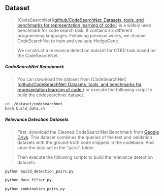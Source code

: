 ## Dataset

> [CodeSearchNet]([github/CodeSearchNet: Datasets, tools, and benchmarks for representation learning of code.](https://github.com/github/CodeSearchNet/tree/master)) is a widely used benchmark for code search task. It contains six different programming languages. Following previous works, we choose CodeSearchNet to train and evaluate HedgeCode. 
>
> We construct a relevance detection dataset for CTRD task based on the CodeSearchNet.

##### CodeSearchNet Benchmark

> You can download the dataset from [CodeSearchNet]([github/CodeSearchNet: Datasets, tools, and benchmarks for representation learning of code.](https://github.com/github/CodeSearchNet/tree/master)) or execute the following script to build the codesearchnet dataset.

~~~bash
cd ./dataset/codesearchnet 
bash build_data.sh
~~~

##### Relevance Detection Datasets 

> First, download the Cleaned CodeSearchNet Benchmark from [Geogle Drive](https://drive.google.com/file/d/1rd2Tc6oUWBo7JouwexW3ksQ0PaOhUr6h/view). This dataset combines the queries of the test and validation datasets with the ground-truth code snippets in the codebase. And store the data set in the "pairs" folder.
> 
> Then execute the following scripts to build the relevance detection datasets.

~~~bash
python build_detection_pairs.py

python data_filter.py

python combination_pairs.py
~~~

